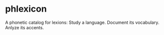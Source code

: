 # phlexicon
A phonetic catalog for lexions: Study a language. Document its vocabulary. Anlyze its accents.